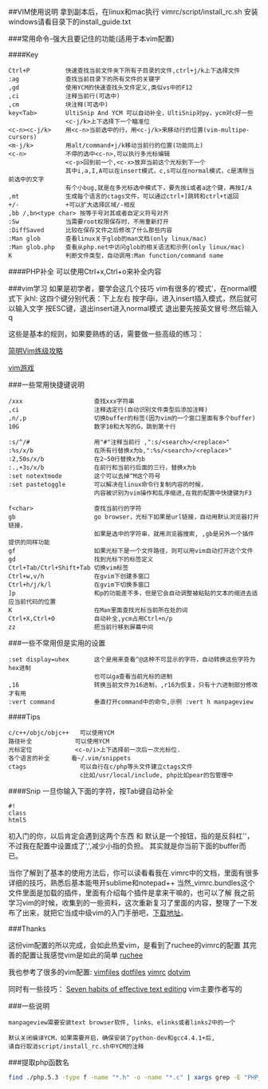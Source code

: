 ##VIM使用说明
拿到副本后，在linux和mac执行 vimrc/script/install_rc.sh 安装
windows请看目录下的install_guide.txt

###常用命令-强大且要记住的功能(适用于本vim配置)

####Key
```
Ctrl+P          快速查找当前文件夹下所有子目录的文件,ctrl+j/k上下选择文件
:ag             查找当前目录下的所有文件的关键字
,gd             使用YCM的快速查找头文件定义,类似vs中的F12
,ci             注释当前行(可选中)
,cm             块注释(可选中)
key<Tab>        UltiSnip And YCM 可以自动补全，UltiSnip对py，ycm对c好一些
                <c-j/k>上下选择下一个瞄准位
<c-n><c-j/k>    用<c-n>当前选中的行，用<c-j/k>来移动行的位置(vim-multipe-cursors)
<m-j/k>         用alt/command+j/k移动当前行的位置(功能同上)
<c-n>           不停的选中<c-n>,可以执行多光标编辑
                <c-p>回到前一个,<c-x>放弃当前这个光标到下一个
                其中i,a,I,A可以在insert模式，c,s可以在normal模式，c是清除当前选中的文字
                有个小bug,就是在多光标选中模式下，要先按i或者a这个键，再按I/A
,mt             生成每个语言的ctags文件，可以通过ctrl+]跳转和ctrl+t返回
+/-             +可以扩大选择区域/-相反
,bb /,bn<type char> 按等于号对其或者自定义符号对齐
:Sw             当需要root权限保存时，不用重新打开
:DiffSaved      比较在保存文件之后修改了什么那些内容
:Man glob       查看linux关于glob的man文档(only linux/mac)
:Man glob.php   查看从php.net中访问glob的相关语法和示例(only linux/mac)
K               判断文件类型，自动调用:Man function/command name
```


####PHP补全
可以使用Ctrl+x,Ctrl+o来补全内容



###vim学习
如果是初学者，要学会这几个技巧
vim有很多的‘模式’，在normal模式下
jkhl: 这四个键分别代表：下上左右
按字母i，进入insert插入模式，然后就可以输入文字
按ESC键，退出insert进入normal模式
退出要先按英文冒号:然后输入q

这些是基本的规则，如果要熟练的话，需要做一些高级的练习：

[简明Vim练级攻略](http://coolshell.cn/articles/5426.html)

[vim游戏](http://vim-adventures.com/)



###一些常用快捷键说明
```
/xxx                    查找xxx字符串
,ci                     注释选定行(自动识别文件类型后添加注释)
,n/,p                   切换buffer的标签(因为vim的一个窗口里面有多个buffer)
10G                     数字10和大写的G，跳到第十行

:s/^/#                  用"#"注释当前行 ,":s/<search>/<replace>"
:%s/x/b                 在所有行替换x为b,":%s/<search>/<replace>"
:2,50s/x/b              在2~50行替换x为b
:.,+3s/x/b              在前行和当前行后面的三行，替换x为b
:set notextmode         这个可以去掉^M这个符号
:set pastetoggle        可以解决在linux命令行复制内容的时候，
                        内容被识别为vim操作和乱序缩进,在我的配置中快捷键为F3

f<char>                 查找当前行的字符
gb                      go browser，光标下如果是url链接，自动用默认浏览器打开链接，
                        如果是选中的字符串，就用浏览器搜索, ,gb是另外一个插件提供的同样功能
gf                      如果光标下是一个文件路径，则可以用vim自动打开这个文件
gd                      找到光标下的标签定义
Ctrl+Tab/Ctrl+Shift+Tab 切换vim标签
Ctrl+w,v/h              在gvim下创建多窗口
Ctrl+h/j/k/l            在gvim下切换多窗口
]p                      和p的功能差不多，但是它会自动调整被粘贴的文本的缩进去适应当前代码的位置
K                       在Man里面查找光标当前所在处的词
Ctrl+X,Ctrl+O           自动补全,ycm占用Ctrl+n/p
zz                      把当前行移到屏幕中间
```


###一些不常用但是实用的设置
```
:set display=uhex       这个是用来查看^@这种不可显示的字符，自动转换这些字符为hex进制
                        也可以ga查看当前光标的进制
,16                     转换当前文件为16进制，,r16为恢复，只有十六进制部分修改才有用
:vert command           垂直打开command中的命令,示例 :vert h manpageview
```

####Tips
```
c/c++/objc/objc++   可以使用YCM
路径补全            可以使用YCM
光标定位            <c-o/i>上下选择前一次后一次光标位.
各个语言的补全      看~/.vim/snippets
ctags               可以自行在c/php等头文件建立ctags文件
                    c比如/usr/local/include, php比如pear的包管理中
```

####Snip
一旦你输入下面的字符，按Tab键自动补全
```
#!
class
html5
```


初入门的你，以后肯定会遇到这两个东西 <leader>和<buffer>
<leader>默认是一个按钮，指的是反斜杠'\'，不过我在配置中设置成了',',减少小指的负担。
<buffer>其实就是你当前下面的buffer而已。

当你了解到了基本的使用方法后，你可以读看看我在.vimrc中的文档，里面有很多详细的技巧，熟悉后基本能甩开sublime和notepad++
当然_vimrc.bundles这个文件里面是加载的插件，里面有介绍每个插件是拿来干嘛的，也可以了解
我之前学习vim的时候，收集到的一些资料，这次重新复习了里面的内容，整理了一下发布了出来，就把它当成中级vim的入门手册吧，[下载地址](https://github.com/yantze/vimrc/blob/master/VIMdoc.md)。



###Thanks

这份vim配置的所以完成，会如此热爱vim，是看到了ruchee的vimrc的配置
其完善的配置让我感觉vim是如此的简单
[ruchee](https://github.com/ruchee/vimrc)


我也参考了很多的vim配置:
[vimfiles](https://github.com/coderhwz/vimfiles)
[dotfiles](https://github.com/luin/dotfiles)
[vimrc](https://github.com/rhyzx/vimrc)
[dotvim](https://github.com/lilydjwg/dotvim)

同时有一些技巧：
[Seven habits of effective text editing](http://www.moolenaar.net/habits.html) vim主要作者写的



###一些说明
```
manpageview需要安装text browser软件, links、elinks或者links2中的一个

默认关闭编译YCM，如果需要开启，确保安装了python-dev和gcc4.4.1+后,
请自行取消script/install_rc.sh中YCM的注释
```



###提取php函数名
```bash
find ./php.5.3 -type f -name "*.h" -o -name "*.c" | xargs grep -E "PHP_FUNCTION|ZEND_FUNCTION" | sed -ie "s/.*_FUNCTION(//g;s/)//g" | sort | uniq > functions.txt
```
